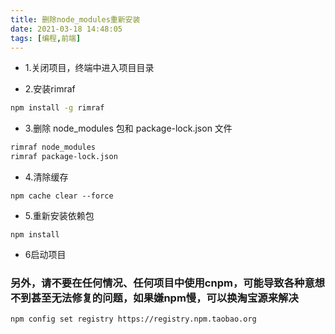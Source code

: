 ```yaml
---
title: 删除node_modules重新安装
date: 2021-03-18 14:48:05
tags: [编程,前端]
---
```


* 1.关闭项目，终端中进入项目目录

<!--more-->

* 2.安装rimraf

```bash
npm install -g rimraf
```

* 3.删除 node_modules 包和 package-lock.json 文件

```sh
rimraf node_modules
rimraf package-lock.json
```

* 4.清除缓存

```shell
npm cache clear --force
```

* 5.重新安装依赖包

```shell
npm install
```

* 6启动项目

### 另外，请不要在任何情况、任何项目中使用cnpm，可能导致各种意想不到甚至无法修复的问题，如果嫌npm慢，可以换淘宝源来解决

```shell
npm config set registry https://registry.npm.taobao.org
```

